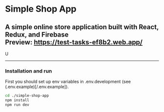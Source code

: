 # Simple Shop App
A simple online store application built with React, Redux, and Firebase  
Preview: https://test-tasks-ef8b2.web.app/
---
U

---

### Installation and run
First you should set up env variables in .env.development (see (.env.example)[/.env.example]).
```bash
cd ./simple-shop-app
npm install
npm run dev
```
